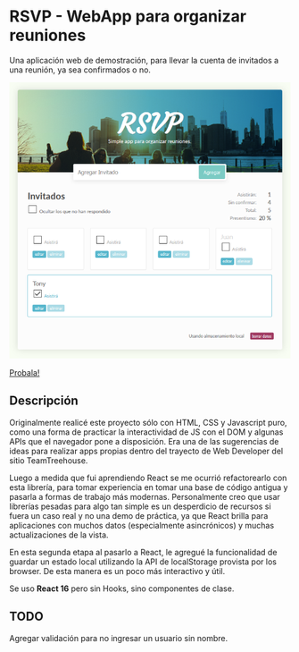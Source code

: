 # RSVP - WebApp para organizar reuniones
Una aplicación web de demostración, para llevar la cuenta de invitados a una reunión, ya sea confirmados o no.

![Ejemplo](screenshot.png)


[Probala!](https://adperossa.github.io/rsvp-app/)


## Descripción
Originalmente realicé este proyecto sólo con HTML, CSS y Javascript puro, como una forma de practicar la interactividad de JS con el DOM y algunas APIs que el navegador pone a disposición. Era una de las sugerencias de ideas para realizar apps propias dentro del trayecto de Web Developer del sitio TeamTreehouse.

Luego a medida que fui aprendiendo React se me ocurrió refactorearlo con esta librería, para tomar experiencia en tomar una base de código antigua y pasarla a formas de trabajo más modernas. Personalmente creo que usar librerías pesadas para algo tan simple es un desperdicio de recursos si fuera un caso real y no una demo de práctica, ya que React brilla para aplicaciones con muchos datos (especialmente asincrónicos) y muchas actualizaciones de la vista.

En esta segunda etapa al pasarlo a React, le agregué la funcionalidad de guardar un estado local utilizando la API de localStorage provista por los browser. De esta manera es un poco más interactivo y útil.

Se uso **React 16** pero sin Hooks, sino componentes de clase.

## TODO
Agregar validación para no ingresar un usuario sin nombre.